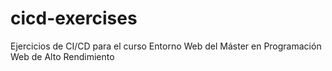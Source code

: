 # cicd-exercises
Ejercicios de CI/CD para el curso Entorno Web del Máster en Programación Web de Alto Rendimiento
